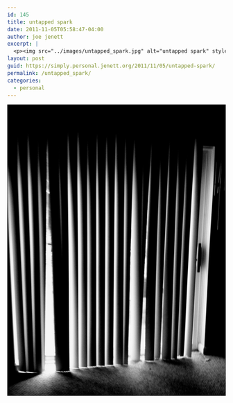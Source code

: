 ```yaml
---
id: 145
title: untapped spark
date: 2011-11-05T05:58:47-04:00
author: joe jenett
excerpt: |
  <p><img src="../images/untapped_spark.jpg" alt="untapped spark" style="border:none;" /></p>
layout: post
guid: https://simply.personal.jenett.org/2011/11/05/untapped-spark/
permalink: /untapped_spark/
categories:
  - personal
---
```

<img src="../images/untapped_spark.jpg" alt="untapped spark" style="border:none;" />